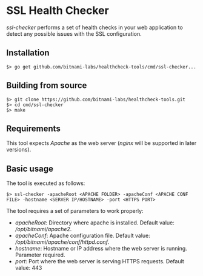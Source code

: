 # SSL Health Checker
_ssl-checker_ performs a set of health checks in your web application to detect any possible issues with the SSL configuration.

## Installation

```
$> go get github.com/bitnami-labs/healthcheck-tools/cmd/ssl-checker...
```

## Building from source

```
$> git clone https://github.com/bitnami-labs/healthcheck-tools.git
$> cd cmd/ssl-checker
$> make 
```

## Requirements

This tool expects _Apache_ as the web server (_nginx_ will be supported in later versions).

## Basic usage

The tool is executed as follows:

```
$> ssl-checker -apacheRoot <APACHE FOLDER> -apacheConf <APACHE CONF FILE> -hostname <SERVER IP/HOSTNAME> -port <HTTPS PORT>
```

The tool requires a set of parameters to work properly:

  - *apacheRoot*: Directory where apache is installed. Default value: */opt/bitnami/apache2*.
  - *apacheConf*: Apache configuration file. Default value: */opt/bitnami/apache/conf/httpd.conf*.
  - *hostname*: Hostname or IP address where the web server is running. Parameter required.
  - *port*: Port where the web server is serving HTTPS requests. Default value: 443 
